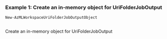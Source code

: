 ### Example 1: Create an in-memory object for UriFolderJobOutput
```powershell
New-AzMLWorkspaceUriFolderJobOutputObject
```

```output
```

Create an in-memory object for UriFolderJobOutput